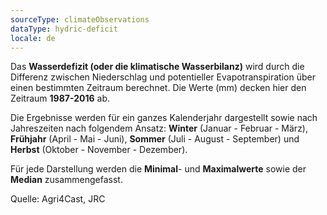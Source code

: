 ```yaml
---
sourceType: climateObservations
dataType: hydric-deficit
locale: de
---
```


Das **Wasserdefizit (oder die klimatische Wasserbilanz)** wird durch die
Differenz zwischen Niederschlag und potentieller Evapotranspiration über einen
bestimmten Zeitraum berechnet. Die Werte (mm) decken hier den Zeitraum
**1987-2016** ab.

Die Ergebnisse werden für ein ganzes Kalenderjahr dargestellt sowie nach
Jahreszeiten nach folgendem Ansatz: **Winter** (Januar - Februar - März),
**Frühjahr** (April - Mai - Juni), **Sommer** (Juli - August - September) und
**Herbst** (Oktober - November - Dezember).

Für jede Darstellung werden die **Minimal**- und **Maximalwerte** sowie der
**Median** zusammengefasst.

Quelle: Agri4Cast, JRC
